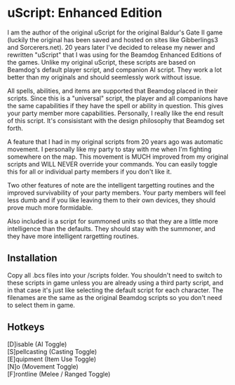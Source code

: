 # uScript: Enhanced Edition

I am the author of the original uScript for the original Baldur's Gate II game (luckily the original has been saved and hosted on sites like Gibberlings3 and Sorcerers.net).  20 years later I've decided to release my newer and rewritten "uScript" that I was using for the Beamdog Enhanced Editions of the games.  Unlike my original uScript, these scripts are based on Beamdog's default player script, and companion AI script.  They work a lot better than my originals and should seemlessly work without issue.

All spells, abilities, and items are supported that Beamdog placed in their scripts.  Since this is a "universal" script, the player and all companions have the same capabilities if they have the spell or ability in question.  This gives your party member more capabilities.  Personally, I really like the end result of this script.  It's consisistant with the design philosophy that Beamdog set forth.

A feature that I had in my original scripts from 20 years ago was automatic movement.  I personally like my party to stay with me when I'm fighting somewhere on the map.  This movement is MUCH improved from my original scripts and WILL NEVER override your commands.  You can easily toggle this for all or individual party members if you don't like it.

Two other features of note are the intelligent targetting routines and the improved survivability of your party members.  Your party members will feel less dumb and if you like leaving them to their own devices, they should prove much more formidable.

Also included is a script for summoned units so that they are a little more intelligence than the defaults.  They should stay with the summoner, and they have more intelligent rargetting routines.

## Installation

Copy all .bcs files into your /scripts folder.  You shouldn't need to switch to these scripts in game unless you are already using a third party script, and in that case it's just like selecting the default script for each character.  The filenames are the same as the original Beamdog scripts so you don't need to select them in game.

## Hotkeys

[D]isable (AI Toggle)  
[S]pellcasting (Casting Toggle)  
[E]quipment (Item Use Toggle)  
[N]o (Movement Toggle)  
[F]rontline (Melee / Ranged Toggle)
